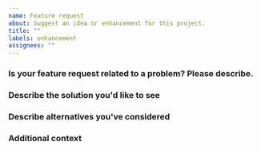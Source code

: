 ```yaml
---
name: Feature request
about: Suggest an idea or enhancement for this project.
title: ""
labels: enhancement
assignees: ""
---
```


### Is your feature request related to a problem? Please describe.

<!-- A clear and concise description of what the problem is. Ex. I'm always frustrated when [...] -->

### Describe the solution you'd like to see

<!-- A clear and concise description of what you want to happen. -->

### Describe alternatives you've considered

<!-- A clear and concise description of any alternative solutions or features you've considered. -->

### Additional context

<!-- Add any other context or screenshots about the feature request here. -->
